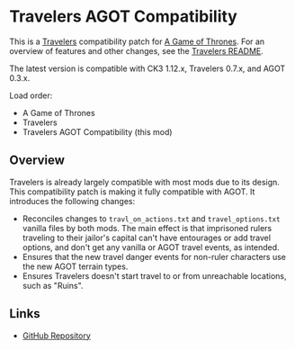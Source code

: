# Travelers AGOT Compatibility

This is a [Travelers](https://steamcommunity.com/sharedfiles/filedetails/?id=3082182371) compatibility patch for [A Game of Thrones](https://steamcommunity.com/sharedfiles/filedetails/?id=2962333032). For an overview of features and other changes, see the [Travelers README](https://github.com/pharaox/travelers/blob/main/README.md).

The latest version is compatible with CK3 1.12.x, Travelers 0.7.x, and AGOT 0.3.x.

Load order:

* A Game of Thrones
* Travelers
* Travelers AGOT Compatibility (this mod)

## Overview

Travelers is already largely compatible with most mods due to its design. This compatibility patch is making it fully compatible with AGOT. It introduces the following changes:

* Reconciles changes to  `travl_on_actions.txt` and `travel_options.txt` vanilla files by both mods. The main effect is that imprisoned rulers traveling to their jailor's capital can't have entourages or add travel options, and don't get any vanilla or AGOT travel events, as intended.
* Ensures that the new travel danger events for non-ruler characters use the new AGOT terrain types.
* Ensures Travelers doesn't start travel to or from unreachable locations, such as "Ruins".

## Links

* [GitHub Repository](https://github.com/pharaox/travelers_agot)
